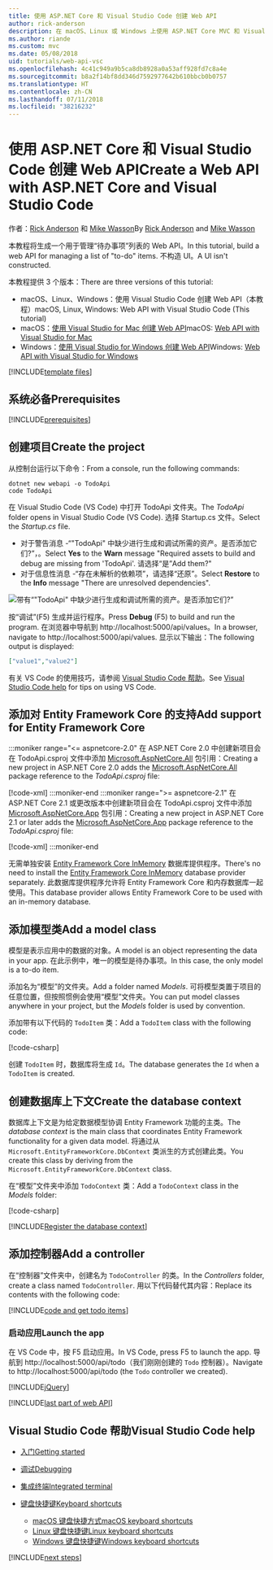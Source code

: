 ```yaml
---
title: 使用 ASP.NET Core 和 Visual Studio Code 创建 Web API
author: rick-anderson
description: 在 macOS、Linux 或 Windows 上使用 ASP.NET Core MVC 和 Visual Studio Code 构建 Web API
ms.author: riande
ms.custom: mvc
ms.date: 05/08/2018
uid: tutorials/web-api-vsc
ms.openlocfilehash: 4c41c949a9b5ca8db8928a0a53aff928fd7c8a4e
ms.sourcegitcommit: b8a2f14bf8dd346d7592977642b610bbcb0b0757
ms.translationtype: HT
ms.contentlocale: zh-CN
ms.lasthandoff: 07/11/2018
ms.locfileid: "38216232"
---
```

# <a name="create-a-web-api-with-aspnet-core-and-visual-studio-code"></a><span data-ttu-id="cb2a2-103">使用 ASP.NET Core 和 Visual Studio Code 创建 Web API</span><span class="sxs-lookup"><span data-stu-id="cb2a2-103">Create a Web API with ASP.NET Core and Visual Studio Code</span></span>

<span data-ttu-id="cb2a2-104">作者：[Rick Anderson](https://twitter.com/RickAndMSFT) 和 [Mike Wasson](https://github.com/mikewasson)</span><span class="sxs-lookup"><span data-stu-id="cb2a2-104">By [Rick Anderson](https://twitter.com/RickAndMSFT) and [Mike Wasson](https://github.com/mikewasson)</span></span>

<span data-ttu-id="cb2a2-105">本教程将生成一个用于管理“待办事项”列表的 Web API。</span><span class="sxs-lookup"><span data-stu-id="cb2a2-105">In this tutorial, build a web API for managing a list of "to-do" items.</span></span> <span data-ttu-id="cb2a2-106">不构造 UI。</span><span class="sxs-lookup"><span data-stu-id="cb2a2-106">A UI isn't constructed.</span></span>

<span data-ttu-id="cb2a2-107">本教程提供 3 个版本：</span><span class="sxs-lookup"><span data-stu-id="cb2a2-107">There are three versions of this tutorial:</span></span>

* <span data-ttu-id="cb2a2-108">macOS、Linux、Windows：使用 Visual Studio Code 创建 Web API（本教程）</span><span class="sxs-lookup"><span data-stu-id="cb2a2-108">macOS, Linux, Windows: Web API with Visual Studio Code (This tutorial)</span></span>
* <span data-ttu-id="cb2a2-109">macOS：[使用 Visual Studio for Mac 创建 Web API](xref:tutorials/first-web-api-mac)</span><span class="sxs-lookup"><span data-stu-id="cb2a2-109">macOS: [Web API with Visual Studio for Mac](xref:tutorials/first-web-api-mac)</span></span>
* <span data-ttu-id="cb2a2-110">Windows：[使用 Visual Studio for Windows 创建 Web API](xref:tutorials/first-web-api)</span><span class="sxs-lookup"><span data-stu-id="cb2a2-110">Windows: [Web API with Visual Studio for Windows](xref:tutorials/first-web-api)</span></span>

<!-- WARNING: The code AND images in this doc are used by uid: tutorials/web-api-vsc, tutorials/first-web-api-mac and tutorials/first-web-api. If you change any code/images in this tutorial, update uid: tutorials/web-api-vsc -->

[!INCLUDE[template files](../includes/webApi/intro.md)]

## <a name="prerequisites"></a><span data-ttu-id="cb2a2-111">系统必备</span><span class="sxs-lookup"><span data-stu-id="cb2a2-111">Prerequisites</span></span>

[!INCLUDE[prerequisites](~/includes/net-core-prereqs-vscode.md)]

## <a name="create-the-project"></a><span data-ttu-id="cb2a2-112">创建项目</span><span class="sxs-lookup"><span data-stu-id="cb2a2-112">Create the project</span></span>

<span data-ttu-id="cb2a2-113">从控制台运行以下命令：</span><span class="sxs-lookup"><span data-stu-id="cb2a2-113">From a console, run the following commands:</span></span>

```console
dotnet new webapi -o TodoApi
code TodoApi
```

<span data-ttu-id="cb2a2-114">在 Visual Studio Code (VS Code) 中打开 TodoApi 文件夹。</span><span class="sxs-lookup"><span data-stu-id="cb2a2-114">The *TodoApi* folder opens in Visual Studio Code (VS Code).</span></span> <span data-ttu-id="cb2a2-115">选择 Startup.cs 文件。</span><span class="sxs-lookup"><span data-stu-id="cb2a2-115">Select the *Startup.cs* file.</span></span>

* <span data-ttu-id="cb2a2-116">对于警告消息 -“"TodoApi" 中缺少进行生成和调试所需的资产。是否添加它们?”，。</span><span class="sxs-lookup"><span data-stu-id="cb2a2-116">Select **Yes** to the **Warn** message "Required assets to build and debug are missing from 'TodoApi'.</span></span> <span data-ttu-id="cb2a2-117">请选择“是”</span><span class="sxs-lookup"><span data-stu-id="cb2a2-117">Add them?"</span></span>
* <span data-ttu-id="cb2a2-118">对于信息性消息 -“存在未解析的依赖项”，请选择“还原”。</span><span class="sxs-lookup"><span data-stu-id="cb2a2-118">Select **Restore** to the **Info** message "There are unresolved dependencies".</span></span>

<!-- uid: tutorials/first-mvc-app-xplat/start-mvc uses the pic below. If you change it, make sure it's consistent -->

![带有“"TodoApi" 中缺少进行生成和调试所需的资产。是否添加它们?”](web-api-vsc/_static/vsc_restore.png)

<span data-ttu-id="cb2a2-122">按“调试”(F5) 生成并运行程序。</span><span class="sxs-lookup"><span data-stu-id="cb2a2-122">Press **Debug** (F5) to build and run the program.</span></span> <span data-ttu-id="cb2a2-123">在浏览器中导航到 http://localhost:5000/api/values。</span><span class="sxs-lookup"><span data-stu-id="cb2a2-123">In a browser, navigate to http://localhost:5000/api/values.</span></span> <span data-ttu-id="cb2a2-124">显示以下输出：</span><span class="sxs-lookup"><span data-stu-id="cb2a2-124">The following output is displayed:</span></span>

```json
["value1","value2"]
```

<span data-ttu-id="cb2a2-125">有关 VS Code 的使用技巧，请参阅 [Visual Studio Code 帮助](#visual-studio-code-help)。</span><span class="sxs-lookup"><span data-stu-id="cb2a2-125">See [Visual Studio Code help](#visual-studio-code-help) for tips on using VS Code.</span></span>

## <a name="add-support-for-entity-framework-core"></a><span data-ttu-id="cb2a2-126">添加对 Entity Framework Core 的支持</span><span class="sxs-lookup"><span data-stu-id="cb2a2-126">Add support for Entity Framework Core</span></span>

:::moniker range="<= aspnetcore-2.0"
<span data-ttu-id="cb2a2-127">在 ASP.NET Core 2.0 中创建新项目会在 TodoApi.csproj 文件中添加 [Microsoft.AspNetCore.All](https://www.nuget.org/packages/Microsoft.AspNetCore.All) 包引用：</span><span class="sxs-lookup"><span data-stu-id="cb2a2-127">Creating a new project in ASP.NET Core 2.0 adds the [Microsoft.AspNetCore.All](https://www.nuget.org/packages/Microsoft.AspNetCore.All) package reference to the *TodoApi.csproj* file:</span></span>

[!code-xml[](first-web-api/samples/2.0/TodoApi/TodoApi.csproj?name=snippet_Metapackage&highlight=2)]
:::moniker-end
:::moniker range=">= aspnetcore-2.1"
<span data-ttu-id="cb2a2-128">在 ASP.NET Core 2.1 或更改版本中创建新项目会在 TodoApi.csproj 文件中添加 [Microsoft.AspNetCore.App](https://www.nuget.org/packages/Microsoft.AspNetCore.App) 包引用：</span><span class="sxs-lookup"><span data-stu-id="cb2a2-128">Creating a new project in ASP.NET Core 2.1 or later adds the [Microsoft.AspNetCore.App](https://www.nuget.org/packages/Microsoft.AspNetCore.App) package reference to the *TodoApi.csproj* file:</span></span>

[!code-xml[](first-web-api/samples/2.1/TodoApi/TodoApi.csproj?name=snippet_Metapackage&highlight=2)]
:::moniker-end

<span data-ttu-id="cb2a2-129">无需单独安装 [Entity Framework Core InMemory](/ef/core/providers/in-memory/) 数据库提供程序。</span><span class="sxs-lookup"><span data-stu-id="cb2a2-129">There's no need to install the [Entity Framework Core InMemory](/ef/core/providers/in-memory/) database provider separately.</span></span> <span data-ttu-id="cb2a2-130">此数据库提供程序允许将 Entity Framework Core 和内存数据库一起使用。</span><span class="sxs-lookup"><span data-stu-id="cb2a2-130">This database provider allows Entity Framework Core to be used with an in-memory database.</span></span>

## <a name="add-a-model-class"></a><span data-ttu-id="cb2a2-131">添加模型类</span><span class="sxs-lookup"><span data-stu-id="cb2a2-131">Add a model class</span></span>

<span data-ttu-id="cb2a2-132">模型是表示应用中的数据的对象。</span><span class="sxs-lookup"><span data-stu-id="cb2a2-132">A model is an object representing the data in your app.</span></span> <span data-ttu-id="cb2a2-133">在此示例中，唯一的模型是待办事项。</span><span class="sxs-lookup"><span data-stu-id="cb2a2-133">In this case, the only model is a to-do item.</span></span>

<span data-ttu-id="cb2a2-134">添加名为“模型”的文件夹。</span><span class="sxs-lookup"><span data-stu-id="cb2a2-134">Add a folder named *Models*.</span></span> <span data-ttu-id="cb2a2-135">可将模型类置于项目的任意位置，但按照惯例会使用“模型”文件夹。</span><span class="sxs-lookup"><span data-stu-id="cb2a2-135">You can put model classes anywhere in your project, but the *Models* folder is used by convention.</span></span>

<span data-ttu-id="cb2a2-136">添加带有以下代码的 `TodoItem` 类：</span><span class="sxs-lookup"><span data-stu-id="cb2a2-136">Add a `TodoItem` class with the following code:</span></span>

[!code-csharp[](first-web-api/samples/2.0/TodoApi/Models/TodoItem.cs)]

<span data-ttu-id="cb2a2-137">创建 `TodoItem` 时，数据库将生成 `Id`。</span><span class="sxs-lookup"><span data-stu-id="cb2a2-137">The database generates the `Id` when a `TodoItem` is created.</span></span>

## <a name="create-the-database-context"></a><span data-ttu-id="cb2a2-138">创建数据库上下文</span><span class="sxs-lookup"><span data-stu-id="cb2a2-138">Create the database context</span></span>

<span data-ttu-id="cb2a2-139">数据库上下文是为给定数据模型协调 Entity Framework 功能的主类。</span><span class="sxs-lookup"><span data-stu-id="cb2a2-139">The *database context* is the main class that coordinates Entity Framework functionality for a given data model.</span></span> <span data-ttu-id="cb2a2-140">将通过从 `Microsoft.EntityFrameworkCore.DbContext` 类派生的方式创建此类。</span><span class="sxs-lookup"><span data-stu-id="cb2a2-140">You create this class by deriving from the `Microsoft.EntityFrameworkCore.DbContext` class.</span></span>

<span data-ttu-id="cb2a2-141">在“模型”文件夹中添加 `TodoContext` 类：</span><span class="sxs-lookup"><span data-stu-id="cb2a2-141">Add a `TodoContext` class in the *Models* folder:</span></span>

[!code-csharp[](first-web-api/samples/2.0/TodoApi/Models/TodoContext.cs)]

[!INCLUDE[Register the database context](../includes/webApi/register_dbContext.md)]

## <a name="add-a-controller"></a><span data-ttu-id="cb2a2-142">添加控制器</span><span class="sxs-lookup"><span data-stu-id="cb2a2-142">Add a controller</span></span>

<span data-ttu-id="cb2a2-143">在“控制器”文件夹中，创建名为 `TodoController` 的类。</span><span class="sxs-lookup"><span data-stu-id="cb2a2-143">In the *Controllers* folder, create a class named `TodoController`.</span></span> <span data-ttu-id="cb2a2-144">用以下代码替代其内容：</span><span class="sxs-lookup"><span data-stu-id="cb2a2-144">Replace its contents with the following code:</span></span>

[!INCLUDE[code and get todo items](../includes/webApi/getTodoItems.md)]

### <a name="launch-the-app"></a><span data-ttu-id="cb2a2-145">启动应用</span><span class="sxs-lookup"><span data-stu-id="cb2a2-145">Launch the app</span></span>

<span data-ttu-id="cb2a2-146">在 VS Code 中，按 F5 启动应用。</span><span class="sxs-lookup"><span data-stu-id="cb2a2-146">In VS Code, press F5 to launch the app.</span></span> <span data-ttu-id="cb2a2-147">导航到 http://localhost:5000/api/todo（我们刚刚创建的 `Todo` 控制器）。</span><span class="sxs-lookup"><span data-stu-id="cb2a2-147">Navigate to http://localhost:5000/api/todo (the `Todo` controller we created).</span></span>

[!INCLUDE[jQuery](../includes/webApi/add-jquery.md)]

[!INCLUDE[last part of web API](../includes/webApi/end.md)]

## <a name="visual-studio-code-help"></a><span data-ttu-id="cb2a2-148">Visual Studio Code 帮助</span><span class="sxs-lookup"><span data-stu-id="cb2a2-148">Visual Studio Code help</span></span>

* [<span data-ttu-id="cb2a2-149">入门</span><span class="sxs-lookup"><span data-stu-id="cb2a2-149">Getting started</span></span>](https://code.visualstudio.com/docs)
* [<span data-ttu-id="cb2a2-150">调试</span><span class="sxs-lookup"><span data-stu-id="cb2a2-150">Debugging</span></span>](https://code.visualstudio.com/docs/editor/debugging)
* [<span data-ttu-id="cb2a2-151">集成终端</span><span class="sxs-lookup"><span data-stu-id="cb2a2-151">Integrated terminal</span></span>](https://code.visualstudio.com/docs/editor/integrated-terminal)
* [<span data-ttu-id="cb2a2-152">键盘快捷键</span><span class="sxs-lookup"><span data-stu-id="cb2a2-152">Keyboard shortcuts</span></span>](https://code.visualstudio.com/docs/getstarted/keybindings#_keyboard-shortcuts-reference)

  * [<span data-ttu-id="cb2a2-153">macOS 键盘快捷方式</span><span class="sxs-lookup"><span data-stu-id="cb2a2-153">macOS keyboard shortcuts</span></span>](https://code.visualstudio.com/shortcuts/keyboard-shortcuts-macos.pdf)
  * [<span data-ttu-id="cb2a2-154">Linux 键盘快捷键</span><span class="sxs-lookup"><span data-stu-id="cb2a2-154">Linux keyboard shortcuts</span></span>](https://code.visualstudio.com/shortcuts/keyboard-shortcuts-linux.pdf)
  * [<span data-ttu-id="cb2a2-155">Windows 键盘快捷键</span><span class="sxs-lookup"><span data-stu-id="cb2a2-155">Windows keyboard shortcuts</span></span>](https://code.visualstudio.com/shortcuts/keyboard-shortcuts-windows.pdf)

[!INCLUDE[next steps](../includes/webApi/next.md)]
